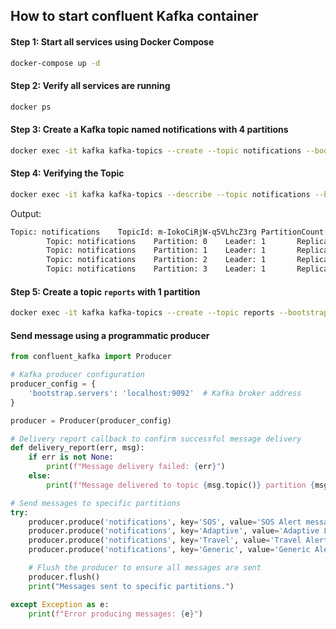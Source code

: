 ## How to start confluent Kafka container

#### Step 1: Start all services using Docker Compose

```bash
docker-compose up -d
```

#### Step 2: Verify all services are running

```bash
docker ps
```

#### Step 3: Create a Kafka topic named notifications with 4 partitions

```bash
docker exec -it kafka kafka-topics --create --topic notifications --bootstrap-server localhost:9092 --partitions 4 --replication-factor 1
```

#### Step 4: Verifying the Topic

```bash
docker exec -it kafka kafka-topics --describe --topic notifications --bootstrap-server localhost:9092
```

Output:

```bash
Topic: notifications    TopicId: m-IokoCiRjW-q5VLhcZ3rg PartitionCount: 4       ReplicationFactor: 1    Configs:
        Topic: notifications    Partition: 0    Leader: 1       Replicas: 1     Isr: 1
        Topic: notifications    Partition: 1    Leader: 1       Replicas: 1     Isr: 1
        Topic: notifications    Partition: 2    Leader: 1       Replicas: 1     Isr: 1
        Topic: notifications    Partition: 3    Leader: 1       Replicas: 1     Isr: 1
```

#### Step 5: Create a topic `reports` with 1 partition

```bash
docker exec -it kafka kafka-topics --create --topic reports --bootstrap-server localhost:9092 --partitions 1 --replication-factor 1
```


#### Send message using a programmatic producer

```python
from confluent_kafka import Producer

# Kafka producer configuration
producer_config = {
    'bootstrap.servers': 'localhost:9092'  # Kafka broker address
}

producer = Producer(producer_config)

# Delivery report callback to confirm successful message delivery
def delivery_report(err, msg):
    if err is not None:
        print(f"Message delivery failed: {err}")
    else:
        print(f"Message delivered to topic {msg.topic()} partition {msg.partition()} at offset {msg.offset()}")

# Send messages to specific partitions
try:
    producer.produce('notifications', key='SOS', value='SOS Alert message', partition=0, callback=delivery_report)
    producer.produce('notifications', key='Adaptive', value='Adaptive Location Alert message', partition=1, callback=delivery_report)
    producer.produce('notifications', key='Travel', value='Travel Alert message', partition=2, callback=delivery_report)
    producer.produce('notifications', key='Generic', value='Generic Alert message', partition=3, callback=delivery_report)

    # Flush the producer to ensure all messages are sent
    producer.flush()
    print("Messages sent to specific partitions.")

except Exception as e:
    print(f"Error producing messages: {e}")

```
